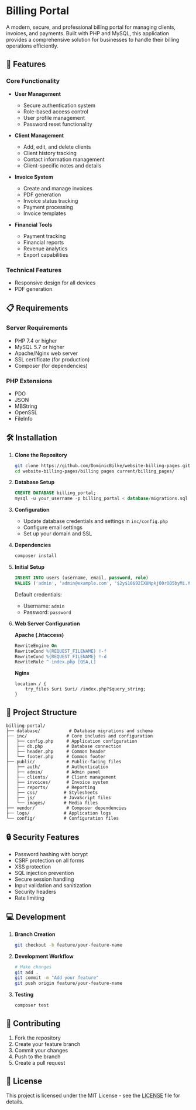 # Billing Portal

A modern, secure, and professional billing portal for managing clients, invoices, and payments. Built with PHP and MySQL, this application provides a comprehensive solution for businesses to handle their billing operations efficiently.

## 🚀 Features

### Core Functionality
- **User Management**
  - Secure authentication system
  - Role-based access control
  - User profile management
  - Password reset functionality

- **Client Management**
  - Add, edit, and delete clients
  - Client history tracking
  - Contact information management
  - Client-specific notes and details

- **Invoice System**
  - Create and manage invoices
  - PDF generation
  - Invoice status tracking
  - Payment processing
  - Invoice templates

- **Financial Tools**
  - Payment tracking
  - Financial reports
  - Revenue analytics
  - Export capabilities

### Technical Features
- Responsive design for all devices
- PDF generation

## 📋 Requirements

### Server Requirements
- PHP 7.4 or higher
- MySQL 5.7 or higher
- Apache/Nginx web server
- SSL certificate (for production)
- Composer (for dependencies)

### PHP Extensions
- PDO
- JSON
- MBString
- OpenSSL
- FileInfo

## 🛠️ Installation

1. **Clone the Repository**
   ```bash
   git clone https://github.com/DominicBilke/website-billing-pages.git
   cd website-billing-pages/billing pages current/billing_pages/
   ```

2. **Database Setup**
   ```sql
   CREATE DATABASE billing_portal;
   mysql -u your_username -p billing_portal < database/migrations.sql
   ```

3. **Configuration**
   - Update database credentials and settings in `inc/config.php`
   - Configure email settings
   - Set up your domain and SSL

4. **Dependencies**
   ```bash
   composer install
   ```

5. **Initial Setup**
   ```sql
   INSERT INTO users (username, email, password, role) 
   VALUES ('admin', 'admin@example.com', '$2y$10$92IXUNpkjO0rOQ5byMi.Ye4oKoEa3Ro9llC/.og/at2.uheWG/igi', 'admin');
   ```
   Default credentials:
   - Username: `admin`
   - Password: `password`

6. **Web Server Configuration**

   **Apache (.htaccess)**
   ```apache
   RewriteEngine On
   RewriteCond %{REQUEST_FILENAME} !-f
   RewriteCond %{REQUEST_FILENAME} !-d
   RewriteRule ^ index.php [QSA,L]
   ```

   **Nginx**
   ```nginx
   location / {
       try_files $uri $uri/ /index.php?$query_string;
   }
   ```

## 📁 Project Structure

```
billing-portal/
├── database/           # Database migrations and schema
├── inc/               # Core includes and configuration
│   ├── config.php     # Application configuration
│   ├── db.php         # Database connection
│   ├── header.php     # Common header
│   └── footer.php     # Common footer
├── public/            # Public-facing files
│   ├── auth/          # Authentication
│   ├── admin/         # Admin panel
│   ├── clients/       # Client management
│   ├── invoices/      # Invoice system
│   ├── reports/       # Reporting
│   ├── css/          # Stylesheets
│   ├── js/           # JavaScript files
│   └── images/       # Media files
├── vendor/            # Composer dependencies
├── logs/             # Application logs
└── config/           # Configuration files
```

## 🔒 Security Features

- Password hashing with bcrypt
- CSRF protection on all forms
- XSS protection
- SQL injection prevention
- Secure session handling
- Input validation and sanitization
- Security headers
- Rate limiting

## 💻 Development

1. **Branch Creation**
   ```bash
   git checkout -b feature/your-feature-name
   ```

2. **Development Workflow**
   ```bash
   # Make changes
   git add .
   git commit -m "Add your feature"
   git push origin feature/your-feature-name
   ```

3. **Testing**
   ```bash
   composer test
   ```

## 🤝 Contributing

1. Fork the repository
2. Create your feature branch
3. Commit your changes
4. Push to the branch
5. Create a pull request

## 📄 License

This project is licensed under the MIT License - see the [LICENSE](LICENSE) file for details.